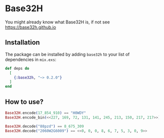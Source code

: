 # Base32H

You might already know what Base32H is, if not see https://base32h.github.io

## Installation

The package can be installed by adding `base32h` to your list of dependencies in `mix.exs`:

```elixir
def deps do
  [
    {:base32h, "~> 0.2.0"}
  ]
end
```

## How to use?

```elixir
Base32H.encode(17_854_910) == "H0WDY"
Base32H.encode_bin(<<227, 169, 72, 131, 141, 245, 213, 150, 217, 217>>) == "WELLH0WDYPARDNER"

Base32H.decode("88pzd") == 8_675_309
Base32H.decode("2060W2G6009") == <<0, 0, 0, 8, 6, 7, 5, 3, 0, 9>>
```
